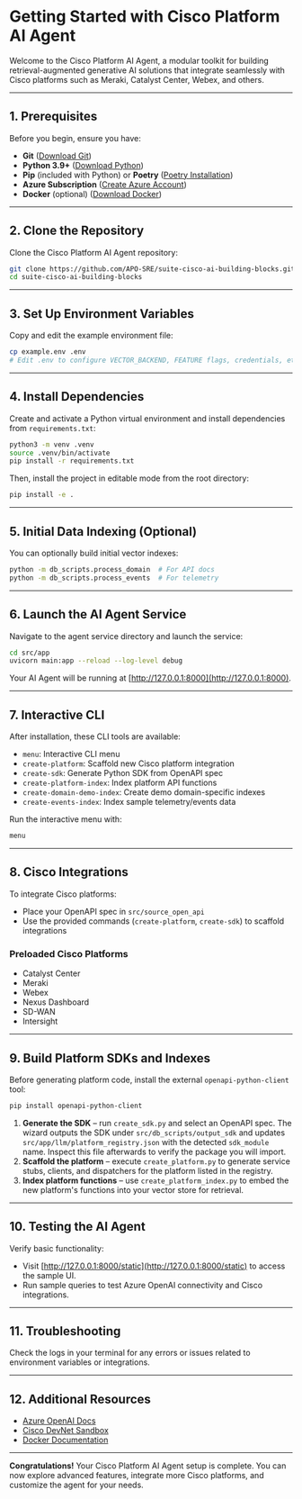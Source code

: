 # Getting Started with Cisco Platform AI Agent

Welcome to the Cisco Platform AI Agent, a modular toolkit for building retrieval-augmented generative AI solutions that integrate seamlessly with Cisco platforms such as Meraki, Catalyst Center, Webex, and others.

---

## 1. Prerequisites

Before you begin, ensure you have:

* **Git** ([Download Git](https://git-scm.com/downloads))
* **Python 3.9+** ([Download Python](https://www.python.org/downloads/))
* **Pip** (included with Python) or **Poetry** ([Poetry Installation](https://python-poetry.org/docs/#installation))
* **Azure Subscription** ([Create Azure Account](https://azure.microsoft.com/free))
* **Docker** (optional) ([Download Docker](https://docs.docker.com/get-docker/))

---

## 2. Clone the Repository

Clone the Cisco Platform AI Agent repository:

```bash
git clone https://github.com/APO-SRE/suite-cisco-ai-building-blocks.git
cd suite-cisco-ai-building-blocks
```

---

## 3. Set Up Environment Variables

Copy and edit the example environment file:

```bash
cp example.env .env
# Edit .env to configure VECTOR_BACKEND, FEATURE flags, credentials, etc.
```

---

## 4. Install Dependencies

Create and activate a Python virtual environment and install dependencies from `requirements.txt`:

```bash
python3 -m venv .venv
source .venv/bin/activate
pip install -r requirements.txt
```

Then, install the project in editable mode from the root directory:

```bash
pip install -e .
```

---

## 5. Initial Data Indexing (Optional)

You can optionally build initial vector indexes:

```bash
python -m db_scripts.process_domain  # For API docs
python -m db_scripts.process_events  # For telemetry
```

---

## 6. Launch the AI Agent Service

Navigate to the agent service directory and launch the service:

```bash
cd src/app
uvicorn main:app --reload --log-level debug
```

Your AI Agent will be running at [http://127.0.0.1:8000](http://127.0.0.1:8000).

---

## 7. Interactive CLI

After installation, these CLI tools are available:

* `menu`: Interactive CLI menu
* `create-platform`: Scaffold new Cisco platform integration
* `create-sdk`: Generate Python SDK from OpenAPI spec
* `create-platform-index`: Index platform API functions
* `create-domain-demo-index`: Create demo domain-specific indexes
* `create-events-index`: Index sample telemetry/events data

Run the interactive menu with:

```bash
menu
```

---

## 8. Cisco Integrations

To integrate Cisco platforms:

* Place your OpenAPI spec in `src/source_open_api`
* Use the provided commands (`create-platform`, `create-sdk`) to scaffold integrations

### Preloaded Cisco Platforms

* Catalyst Center
* Meraki
* Webex
* Nexus Dashboard
* SD-WAN
* Intersight

---

## 9. Build Platform SDKs and Indexes

Before generating platform code, install the external `openapi-python-client` tool:

```bash
pip install openapi-python-client
```

1. **Generate the SDK** – run `create_sdk.py` and select an OpenAPI spec. The wizard outputs the SDK under `src/db_scripts/output_sdk` and updates `src/app/llm/platform_registry.json` with the detected `sdk_module` name. Inspect this file afterwards to verify the package you will import.
2. **Scaffold the platform** – execute `create_platform.py` to generate service stubs, clients, and dispatchers for the platform listed in the registry.
3. **Index platform functions** – use `create_platform_index.py` to embed the new platform's functions into your vector store for retrieval.

---

## 10. Testing the AI Agent

Verify basic functionality:

* Visit [http://127.0.0.1:8000/static](http://127.0.0.1:8000/static) to access the sample UI.
* Run sample queries to test Azure OpenAI connectivity and Cisco integrations.

---

## 11. Troubleshooting

Check the logs in your terminal for any errors or issues related to environment variables or integrations.

---

## 12. Additional Resources

* [Azure OpenAI Docs](https://learn.microsoft.com/azure/cognitive-services/openai/)
* [Cisco DevNet Sandbox](https://developer.cisco.com/site/sandbox/)
* [Docker Documentation](https://docs.docker.com/get-started/)

---

**Congratulations!** Your Cisco Platform AI Agent setup is complete. You can now explore advanced features, integrate more Cisco platforms, and customize the agent for your needs.
